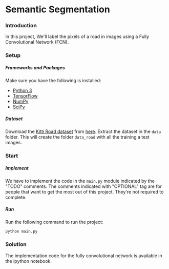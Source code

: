 # Semantic Segmentation
### Introduction
In this project, We'll label the pixels of a road in images using a Fully Convolutional Network (FCN).

### Setup
##### Frameworks and Packages
Make sure you have the following is installed:
 - [Python 3](https://www.python.org/)
 - [TensorFlow](https://www.tensorflow.org/)
 - [NumPy](http://www.numpy.org/)
 - [SciPy](https://www.scipy.org/)
##### Dataset
Download the [Kitti Road dataset](http://www.cvlibs.net/datasets/kitti/eval_road.php) from [here](http://www.cvlibs.net/download.php?file=data_road.zip).  Extract the dataset in the `data` folder.  This will create the folder `data_road` with all the training a test images.

### Start
##### Implement
We have to implement the code in the `main.py` module indicated by the "TODO" comments.
The comments indicated with "OPTIONAL" tag are for people that want to get the most out of this project.  They're not required to complete.

##### Run
Run the following command to run the project:
```
python main.py
```

### Solution
The implementation code for the fully convolutional network is available in the ipython notebook. 
